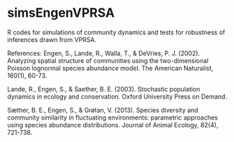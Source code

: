 # simsEngenVPRSA
R codes for simulations of community dynamics and tests for robustness of inferences drawn from VPRSA. 

References:
Engen, S., Lande, R., Walla, T., & DeVries, P. J. (2002). Analyzing spatial structure of communities using the two-dimensional Poisson lognormal species abundance model. The American Naturalist, 160(1), 60-73.

Lande, R., Engen, S., & Saether, B. E. (2003). Stochastic population dynamics in ecology and conservation. Oxford University Press on Demand.

Sæther, B. E., Engen, S., & Grøtan, V. (2013). Species diversity and community similarity in fluctuating environments: parametric approaches using species abundance distributions. Journal of Animal Ecology, 82(4), 721-738.
